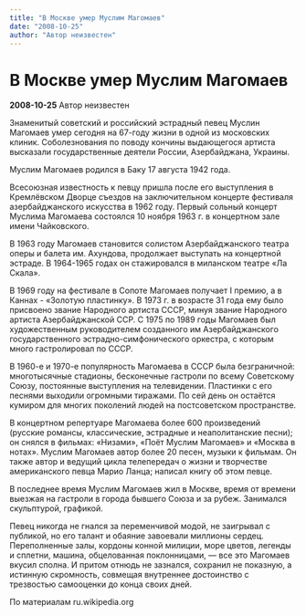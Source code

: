```yaml
---
title: "В Москве умер Муслим Магомаев"
date: "2008-10-25"
author: "Автор неизвестен"
---
```


# В Москве умер Муслим Магомаев

**2008-10-25** Автор неизвестен

Знаменитый советский и российский эстрадный певец Муслин Магомаев умер сегодня на 67-году жизни в одной из московских клиник. Соболезнования по поводу кончины выдающегося артиста высказали государственные деятели России, Азербайджана, Украины.

Муслим Магомаев родился в Баку 17 августа 1942 года.

Всесоюзная известность к певцу пришла после его выступления в Кремлёвском Дворце съездов на заключительном концерте фестиваля азербайджанского искусства в 1962 году. Первый сольный концерт Муслима Магомаева состоялся 10 ноября 1963 г. в концертном зале имени Чайковского.

В 1963 году Магомаев становится солистом Азербайджанского театра оперы и балета им. Ахундова, продолжает выступать на концертной эстраде. В 1964-1965 годах он стажировался в миланском театре «Ла Скала».

В 1969 году на фестивале в Сопоте Магомаев получает I премию, а в Каннах - «Золотую пластинку». В 1973 г. в возрасте 31 года ему было присвоено звание Народного артиста СССР, минуя звание Народного артиста Азербайджанской ССР. С 1975 по 1989 годы Магомаев был художественным руководителем созданного им Азербайджанского государственного эстрадно-симфонического оркестра, с которым много гастролировал по СССР.

В 1960-е и 1970-е популярность Магомаева в СССР была безграничной: многотысячные стадионы, бесконечные гастроли по всему Советскому Союзу, постоянные выступления на телевидении. Пластинки с его песнями выходили огромными тиражами. По сей день он остаётся кумиром для многих поколений людей на постсоветском пространстве.

В концертном репертуаре Магомаева более 600 произведений (русские романсы, классические, эстрадные и неаполитанские песни); он снялся в фильмах: «Низами», «Поёт Муслим Магомаев» и «Москва в нотах». Муслим Магомаев автор более 20 песен, музыки к фильмам. Он также автор и ведущий цикла телепередач о жизни и творчестве американского певца Марио Ланца; написал книгу об этом певце.

В последнее время Муслим Магомаев жил в Москве, время от времени выезжая на гастроли в города бывшего Союза и за рубеж. Занимался скульптурой, графикой.

Певец никогда не гнался за переменчивой модой, не заигрывал с публикой, но его талант и обаяние завоевали миллионы сердец. Переполненные залы, кордоны конной милиции, море цветов, легенды и сплетни, машина, обцелованная поклонницами, — все это Магомаев вкусил сполна. И притом отнюдь не зазнался, сохранил не показную, а истинную скромность, совмещая внутреннее достоинство с трезвостью самооценки до конца своих дней.

По материалам ru.wikipedia.org